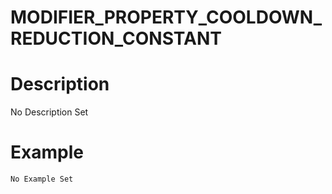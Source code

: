 # MODIFIER_PROPERTY_COOLDOWN_REDUCTION_CONSTANT
# Description
No Description Set
# Example
```No Example Set```
